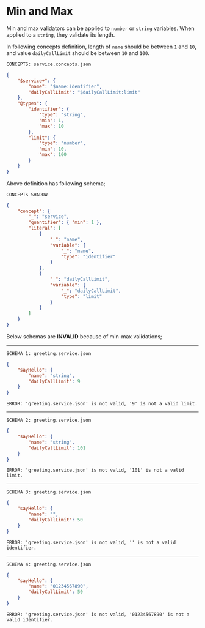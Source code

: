 # Min and Max

Min and max validators can be applied to `number` or `string` variables. When
applied to a `string`, they validate its length.

In following concepts definition, length of `name` should be between `1` and
`10`, and value `dailyCallLimit` should be between `10` and `100`.

`CONCEPTS: service.concepts.json`

```json
{
    "$service+": {
        "name": "$name:identifier",
        "dailyCallLimit": "$dailyCallLimit:limit"
    },
    "@types": {
        "identifier": {
            "type": "string",
            "min": 1,
            "max": 10
        },
        "limit": {
            "type": "number",
            "min": 10,
            "max": 100
        }
    }
}
```

Above definition has following schema;

`CONCEPTS SHADOW`

```json
{
    "concept": {
        "_": "service",
        "quantifier": { "min": 1 },
        "literal": [
            {
                "_": "name",
                "variable": {
                    "_": "name",
                    "type": "identifier"
                }
            },
            {
                "_": "dailyCallLimit",
                "variable": {
                    "_": "dailyCallLimit",
                    "type": "limit"
                }
            }
        ]
    }
}
```

Below schemas are **INVALID** because of min-max validations;

---

`SCHEMA 1: greeting.service.json`

```json
{
    "sayHello": {
        "name": "string",
        "dailyCallLimit": 9
    }
}
```

`ERROR: 'greeting.service.json' is not valid, '9' is not a valid limit.`

---

`SCHEMA 2: greeting.service.json`

```json
{
    "sayHello": {
        "name": "string",
        "dailyCallLimit": 101
    }
}
```

`ERROR: 'greeting.service.json' is not valid, '101' is not a valid limit.`

---

`SCHEMA 3: greeting.service.json`

```json
{
    "sayHello": {
        "name": "",
        "dailyCallLimit": 50
    }
}
```

`ERROR: 'greeting.service.json' is not valid, '' is not a valid identifier.`

---

`SCHEMA 4: greeting.service.json`

```json
{
    "sayHello": {
        "name": "01234567890",
        "dailyCallLimit": 50
    }
}
```

`ERROR: 'greeting.service.json' is not valid, '01234567890' is not a valid identifier.`
